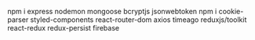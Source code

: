 npm i express nodemon mongoose
bcryptjs
jsonwebtoken
npm i cookie-parser
styled-components
react-router-dom
axios
timeago
reduxjs/toolkit react-redux
redux-persist
firebase